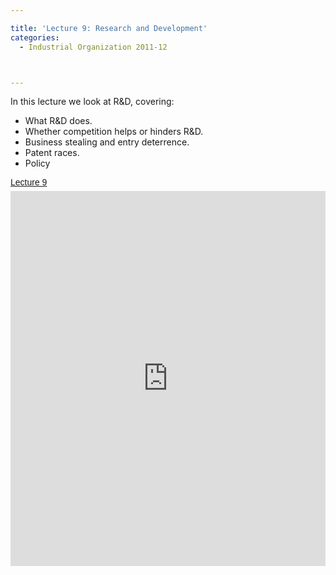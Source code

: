 ```yaml
---

title: 'Lecture 9: Research and Development'
categories:
  - Industrial Organization 2011-12



---
```

In this lecture we look at R&amp;D, covering:<br /><ul><li>What R&amp;D does.</li><li>Whether competition helps or hinders R&amp;D.</li><li>Business stealing and entry deterrence.</li><li>Patent races.</li><li>Policy</li></ul><a title="View Lecture 9 on Scribd" href="https://www.scribd.com/doc/74516931/Lecture-9" style="margin: 12px auto 6px auto; font-family: Helvetica,Arial,Sans-serif; font-style: normal; font-variant: normal; font-weight: normal; font-size: 14px; line-height: normal; font-size-adjust: none; font-stretch: normal; -x-system-font: none; display: block; text-decoration: underline;">Lecture 9</a><iframe src="https://www.scribd.com/embeds/74516931/content?start_page=1&view_mode=slideshow&access_key=key-12nbufad8ey6lara3y57" data-auto-height="true" data-aspect-ratio="1.33333333333333" scrolling="no" width="100%" height="600" frameborder="0"></iframe>